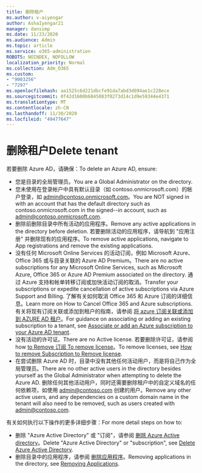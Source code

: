 ```yaml
---
title: 删除租户
ms.author: v-aiyengar
author: AshaIyengar21
manager: dansimp
ms.date: 11/23/2020
ms.audience: Admin
ms.topic: article
ms.service: o365-administration
ROBOTS: NOINDEX, NOFOLLOW
localization_priority: Normal
ms.collection: Adm_O365
ms.custom:
- "9003256"
- "7297"
ms.openlocfilehash: aa1525c6d221dbcfe91da7abd3d094ae1c228ece
ms.sourcegitcommit: 0f42d1600b6845083f0273d14c1d9e59344e4371
ms.translationtype: MT
ms.contentlocale: zh-CN
ms.lasthandoff: 11/30/2020
ms.locfileid: "49477647"
---
```

# <a name="delete-tenant"></a><span data-ttu-id="0cbf3-102">删除租户</span><span class="sxs-lookup"><span data-stu-id="0cbf3-102">Delete tenant</span></span>

<span data-ttu-id="0cbf3-103">若要删除 Azure AD，请确保：</span><span class="sxs-lookup"><span data-stu-id="0cbf3-103">To delete an Azure AD, ensure:</span></span>
- <span data-ttu-id="0cbf3-104">您是目录的全局管理员。</span><span class="sxs-lookup"><span data-stu-id="0cbf3-104">You are a Global Administrator on the directory.</span></span>
- <span data-ttu-id="0cbf3-105">您未使用在登录帐户中具有默认目录（如 contoso.onmicrosoft.com）的帐户登录，如 admin@contoso.onmicrosoft.com。</span><span class="sxs-lookup"><span data-stu-id="0cbf3-105">You are NOT signed in with an account that has the default directory such as contoso.onmicrosoft.com in the signed--in account, such as admin@contoso.onmicrosoft.com.</span></span>
- <span data-ttu-id="0cbf3-106">删除前删除目录中所有活动的应用程序。</span><span class="sxs-lookup"><span data-stu-id="0cbf3-106">Remove any active applications in the directory before deletion.</span></span> <span data-ttu-id="0cbf3-107">若要删除活动的应用程序，请导航到 "应用注册" 并删除现有的应用程序。</span><span class="sxs-lookup"><span data-stu-id="0cbf3-107">To remove active applications, navigate to App registrations and remove the existing applications.</span></span>
- <span data-ttu-id="0cbf3-108">没有任何 Microsoft Online Services 的活动订阅，例如 Microsoft Azure、Office 365 或与目录关联的 Azure AD Premium。</span><span class="sxs-lookup"><span data-stu-id="0cbf3-108">There are no active subscriptions for any Microsoft Online Services, such as Microsoft Azure, Office 365 or Azure AD Premium associated on the directory.</span></span> <span data-ttu-id="0cbf3-109">通过 Azure 支持和帐单转移订阅或加快活动订阅的取消。</span><span class="sxs-lookup"><span data-stu-id="0cbf3-109">Transfer your subscriptions or expedite cancellation of active subscriptions via Azure Support and Billing.</span></span> <span data-ttu-id="0cbf3-110">了解有关如何取消 Office 365 和 Azure 订阅的详细信息。</span><span class="sxs-lookup"><span data-stu-id="0cbf3-110">Learn more on How to Cancel Office 365 and Azure subscriptions.</span></span> <span data-ttu-id="0cbf3-111">有关将现有订阅关联或添加到租户的指南，请参阅 [将 azure 订阅关联或添加到 AZURE AD 租户](https://docs.microsoft.com/azure/active-directory/fundamentals/active-directory-how-subscriptions-associated-directory)。</span><span class="sxs-lookup"><span data-stu-id="0cbf3-111">For guidance on associating or adding an existing subscription to a tenant, see [Associate or add an Azure subscription to your Azure AD tenant](https://docs.microsoft.com/azure/active-directory/fundamentals/active-directory-how-subscriptions-associated-directory).</span></span>
- <span data-ttu-id="0cbf3-112">没有活动的许可证。</span><span class="sxs-lookup"><span data-stu-id="0cbf3-112">There are no Active license.</span></span> <span data-ttu-id="0cbf3-113">若要删除许可证，请参阅 how [to Remove 订阅 To remove license](https://docs.microsoft.com/azure/active-directory/enterprise-users/directory-delete-howto#delete-a-subscription)。</span><span class="sxs-lookup"><span data-stu-id="0cbf3-113">To remove licenses, see [How to remove Subscription to Remove license](https://docs.microsoft.com/azure/active-directory/enterprise-users/directory-delete-howto#delete-a-subscription).</span></span>
- <span data-ttu-id="0cbf3-114">在尝试删除 Azure AD 时，目录中没有其他任何活动用户，而是将自己作为全局管理员。</span><span class="sxs-lookup"><span data-stu-id="0cbf3-114">There are no other active users in the directory besides yourself as the Global Administrator when attempting to delete the Azure AD.</span></span> <span data-ttu-id="0cbf3-115">删除任何其他活动用户，同时还需要删除租户中的自定义域名的任何依赖项，如使用 admin@contoso.com 创建的用户。</span><span class="sxs-lookup"><span data-stu-id="0cbf3-115">Remove any other active users, and any dependencies on a custom domain name in the tenant will also need to be removed, such as users created with admin@contoso.com.</span></span>

<span data-ttu-id="0cbf3-116">有关如何执行以下操作的更多详细步骤：</span><span class="sxs-lookup"><span data-stu-id="0cbf3-116">For more detail steps on how to:</span></span>
- <span data-ttu-id="0cbf3-117">删除 "Azure Active Directory" 或 "订阅"，请参阅 [删除 Azure Active directory](https://docs.microsoft.com/azure/active-directory/users-groups-roles/directory-delete-howto)。</span><span class="sxs-lookup"><span data-stu-id="0cbf3-117">Delete "Azure Active Directory" or "subscription",  see [Delete Azure Active Directory](https://docs.microsoft.com/azure/active-directory/users-groups-roles/directory-delete-howto).</span></span>
- <span data-ttu-id="0cbf3-118">删除目录中的应用程序，请参阅 [删除应用程序](https://docs.microsoft.com/azure/active-directory/develop/quickstart-remove-app)。</span><span class="sxs-lookup"><span data-stu-id="0cbf3-118">Removing applications in the directory, see [Removing Applications](https://docs.microsoft.com/azure/active-directory/develop/quickstart-remove-app).</span></span> 
